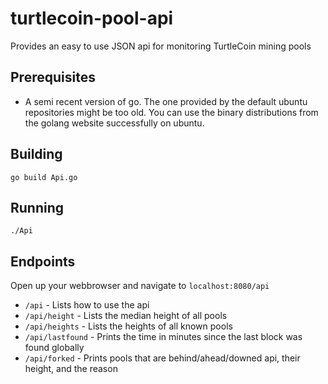 # turtlecoin-pool-api

Provides an easy to use JSON api for monitoring TurtleCoin mining pools

## Prerequisites

* A semi recent version of go. The one provided by the default ubuntu repositories might be too old. You can use the binary distributions from the golang website successfully on ubuntu.

## Building

`go build Api.go`

## Running

`./Api`

## Endpoints

Open up your webbrowser and navigate to `localhost:8080/api`

* `/api` - Lists how to use the api
* `/api/height` - Lists the median height of all pools
* `/api/heights` - Lists the heights of all known pools
* `/api/lastfound` - Prints the time in minutes since the last block was found globally
* `/api/forked` - Prints pools that are behind/ahead/downed api, their height, and the reason
